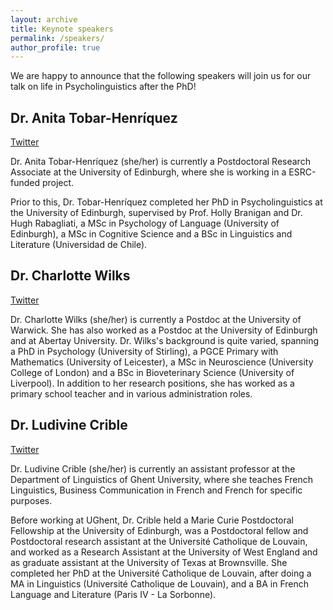 ```yaml
---
layout: archive
title: Keynote speakers
permalink: /speakers/
author_profile: true
---
```


We are happy to announce that the following speakers will join us for our talk on life in Psycholinguistics after the PhD!

## Dr. Anita Tobar-Henríquez

[Twitter](https://twitter.com/anitatobarh)

Dr. Anita Tobar-Henríquez (she/her) is currently a Postdoctoral Research Associate at the University of Edinburgh, where she is working in a ESRC-funded project.

Prior to this, Dr. Tobar-Henríquez completed her PhD in Psycholinguistics at the University of Edinburgh, supervised by Prof. Holly Branigan and Dr. Hugh Rabagliati, a MSc in Psychology of Language (University of Edinburgh), a MSc in Cognitive Science and a BSc in Linguistics and Literature (Universidad de Chile).


## Dr. Charlotte Wilks

[Twitter](https://twitter.com/charlotteewilks)

Dr. Charlotte Wilks (she/her) is currently a Postdoc at the University of Warwick. She has also worked as a Postdoc at the University of Edinburgh and at Abertay University. Dr. Wilks's background is quite varied, spanning a PhD in Psychology (University of Stirling), a PGCE Primary with Mathematics (University of Leicester), a MSc in Neuroscience (University College of London) and a BSc in Bioveterinary Science (University of Liverpool). In addition to her research positions, she has worked as a primary school teacher and in various administration roles. 

## Dr. Ludivine Crible

[Twitter](https://twitter.com/LCrible)

Dr. Ludivine Crible (she/her) is currently an assistant professor at the Department of Linguistics of Ghent University, where she teaches French Linguistics, Business Communication in French and French for specific purposes.

Before working at UGhent, Dr. Crible held a Marie Curie Postdoctoral Fellowship at the University of Edinburgh, was a Postdoctoral fellow and Postdoctoral research assistant at the Université Catholique de Louvain, and worked as a Research Assistant at the University of West England and as graduate assistant at the University of Texas at Brownsville. She completed her PhD at the Université Catholique de Louvain, after doing a MA in Linguistics (Université Catholique de Louvain), and a BA in French Language and Literature (Paris IV - La Sorbonne).
